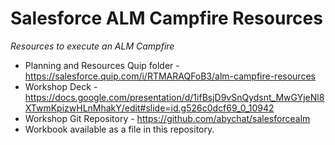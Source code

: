 # Salesforce ALM Campfire Resources


*Resources to execute an ALM Campfire*

* Planning and Resources Quip folder - https://salesforce.quip.com/i/RTMARAQFoB3/alm-campfire-resources
* Workshop Deck - https://docs.google.com/presentation/d/1ifBsjD9vSnQydsnt_MwGYjeNl8XTwmKpizwHLnMhakY/edit#slide=id.g526c0dcf69_0_10942
* Workshop Git Repository - https://github.com/abychat/salesforcealm
* Workbook available as a file in this repository.
